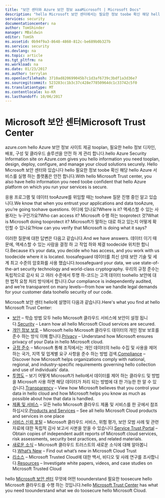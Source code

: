 ```yaml
---
title: "보안 센터와 Azure 보안 정보 aaaMicrosoft | Microsoft Docs"
description: "hello Microsoft 보안 센터에서는 필요한 정보 toobe 확신 해당 hello Azure hello 서비스를 실행 하는 플랫폼은 안전 합니다."
services: security
documentationcenter: na
author: TomShinder
manager: MBaldwin
editor: TomSh
ms.assetid: 0b94f9a3-8648-4860-812c-be689b0b327b
ms.service: security
ms.devlang: na
ms.topic: article
ms.tgt_pltfrm: na
ms.workload: na
ms.date: 01/23/2017
ms.author: terrylan
ms.openlocfilehash: 3710ad820699045b7c1d3af6739c3bdf1a3d36e7
ms.sourcegitcommit: 523283cc1b3c37c428e77850964dc1c33742c5f0
ms.translationtype: MT
ms.contentlocale: ko-KR
ms.lasthandoff: 10/06/2017
---
```

# <a name="microsoft-trust-center"></a><span data-ttu-id="c5301-103">Microsoft 보안 센터</span><span class="sxs-lookup"><span data-stu-id="c5301-103">Microsoft Trust Center</span></span>
<span data-ttu-id="c5301-104">azure.com hello Azure 보안 정보 사이트 제공 tooplan, 필요한 hello 정보 디자인, 배포, 구성 및 클라우드 솔루션을 안전 하 게 관리 합니다.</span><span class="sxs-lookup"><span data-stu-id="c5301-104">hello Azure Security Information site on Azure.com gives you hello information you need tooplan, design, deploy, configure, and manage your cloud solutions securely.</span></span> <span data-ttu-id="c5301-105">Hello Microsoft 보안 센터와 있습니다 hello 필요한 정보 toobe 확신 해당 hello Azure 서비스를 실행 하는 플랫폼은 안전 합니다.</span><span class="sxs-lookup"><span data-stu-id="c5301-105">With hello Microsoft Trust center, you also have hello information you need toobe confident that hello Azure platform on which you run your services is secure.</span></span>

<span data-ttu-id="c5301-106">응용 프로그램 및 데이터 tooAzure를 위임할 때는 toohave 질문 진행 중인 알고 있습니다.</span><span class="sxs-lookup"><span data-stu-id="c5301-106">We know that when you entrust your applications and data tooAzure, you’re going toohave questions.</span></span> <span data-ttu-id="c5301-107">어디에 있나요?</span><span class="sxs-lookup"><span data-stu-id="c5301-107">Where is it?</span></span> <span data-ttu-id="c5301-108">액세스할 수 있는 사용자는 누구인가요?</span><span class="sxs-lookup"><span data-stu-id="c5301-108">Who can access it?</span></span> <span data-ttu-id="c5301-109">Microsoft 수행 하는 tooprotect 것?</span><span class="sxs-lookup"><span data-stu-id="c5301-109">What is Microsoft doing tooprotect it?</span></span> <span data-ttu-id="c5301-110">Microsoft가 말하는 대로 하고 있는지 어떻게 확인할 수 있나요?</span><span class="sxs-lookup"><span data-stu-id="c5301-110">How can you verify that Microsoft is doing what it says?</span></span>

<span data-ttu-id="c5301-111">이러한 질문에 대한 답변은 다음고 같습니다.</span><span class="sxs-lookup"><span data-stu-id="c5301-111">And we have answers.</span></span> <span data-ttu-id="c5301-112">데이터 이기 때문에, 액세스할 수 있는 사람을 결정 하 고 작업 하와 체결 toodecide 위치한 합니다.</span><span class="sxs-lookup"><span data-stu-id="c5301-112">Because it’s your data, you decide who has access, and you work with us toodecide where it is located.</span></span> <span data-ttu-id="c5301-113">toosafeguard 데이터를 최신 상태 보안 기술 및 세계 최고 수준의 암호화를 사용 했습니다.</span><span class="sxs-lookup"><span data-stu-id="c5301-113">toosafeguard your data, we use state-of-the-art security technology and world-class cryptography.</span></span> <span data-ttu-id="c5301-114">우리의 규정 준수는 독립적으로 감사 되 고 여러 수준에서 투명 하-코드는 고객 데이터 toohello 보안에 대 한 법적 요청 처리 방식에서 합니다.</span><span class="sxs-lookup"><span data-stu-id="c5301-114">Our compliance is independently audited, and we’re transparent on many levels—from how we handle legal demands for your customer data toohello security of our code.</span></span>

<span data-ttu-id="c5301-115">Microsoft 보안 센터 hello에 설명이 다음과 같습니다.</span><span class="sxs-lookup"><span data-stu-id="c5301-115">Here's what you find at hello Microsoft Trust Center:</span></span>

* <span data-ttu-id="c5301-116">[보안](https://aka.ms/tcsecurity) – 학습 방법 모두 hello Microsoft 클라우드 서비스에 보안이 설정 됩니다.</span><span class="sxs-lookup"><span data-stu-id="c5301-116">[Security](https://aka.ms/tcsecurity) – Learn how all hello Microsoft Cloud services are secured.</span></span>
* <span data-ttu-id="c5301-117">[개인 정보 보호](https://aka.ms/tcprivacy) – Microsoft hello Microsoft 클라우드 데이터의 개인 정보 보호를 준수 하는 방식 이해 합니다.</span><span class="sxs-lookup"><span data-stu-id="c5301-117">[Privacy](https://aka.ms/tcprivacy) – Understand how Microsoft ensures privacy of your Data in hello Microsoft cloud.</span></span>
* <span data-ttu-id="c5301-118">[규정 준수](https://aka.ms/tccompliance) – Microsoft 통해 조직에서는 개인 데이터의 hello 수집 및 사용을 제어 하는 국가, 지역 및 업계별 요구 사항을 준수 하는 방법 검색.</span><span class="sxs-lookup"><span data-stu-id="c5301-118">[Compliance](https://aka.ms/tccompliance) – Discover how Microsoft helps organizations comply with national, regional, and industry-specific requirements governing hello collection and use of individuals’ data.</span></span>
* <span data-ttu-id="c5301-119">[투명도](https://aka.ms/tctransparency) – 보기 어떻게 Microsoft가 hello에서 데이터를 제어 하는 클라우드 및 방법을 Microsoft 사용 하면 해당 데이터가 처리 되는 방법에 대 한 가능한 한 알 수 있습니다.</span><span class="sxs-lookup"><span data-stu-id="c5301-119">[Transparency](https://aka.ms/tctransparency) – View how Microsoft believes that you control your data in hello cloud and how Microsoft helps you know as much as possible about how that data is handled.</span></span>
* <span data-ttu-id="c5301-120">[제품 및 서비스](https://aka.ms/tcproductsservices) – 모든 hello Microsoft 클라우드 제품 및 서비스를 한 곳에서 참조 하십시오.</span><span class="sxs-lookup"><span data-stu-id="c5301-120">[Products and Services](https://aka.ms/tcproductsservices) – See all hello Microsoft Cloud products and services in one place</span></span>
* <span data-ttu-id="c5301-121">[서비스 신뢰 포털](https://aka.ms/tcservicetrportal) – Microsoft 클라우드 서비스, 위험 평가, 보안 모범 사례 및 관련 자료에 대한 독립적 감사 보고서 사본을 얻을 수 있습니다.</span><span class="sxs-lookup"><span data-stu-id="c5301-121">[Service Trust Portal](https://aka.ms/tcservicetrportal) – Obtain copies of independent audit reports of Microsoft cloud services, risk assessments, security best practices, and related materials.</span></span>
* <span data-ttu-id="c5301-122">[새로운 소식](https://aka.ms/tcwhatsnew) – Microsoft 클라우드 트러스트의 새로운 소식에 대해 알아봅니다.</span><span class="sxs-lookup"><span data-stu-id="c5301-122">[What’s New](https://aka.ms/tcwhatsnew) – Find out what’s new in Microsoft Cloud Trust</span></span>
* <span data-ttu-id="c5301-123">[리소스](https://aka.ms/tcresources) – Microsoft Trusted Cloud에 대한 백서, 비디오 및 사례 연구를 조사합니다.</span><span class="sxs-lookup"><span data-stu-id="c5301-123">[Resources](https://aka.ms/tcresources) – Investigate white papers, videos, and case studies on Microsoft Trusted Cloud</span></span>

<span data-ttu-id="c5301-124">hello [Microsoft 보안 센터](https://www.microsoft.com/trustcenter) 무엇에 어떤 toounderstand 필요한 toosecure hello Microsoft 클라우드를 수행 하는 것입니다.</span><span class="sxs-lookup"><span data-stu-id="c5301-124">hello [Microsoft Trust Center](https://www.microsoft.com/trustcenter) has what you need toounderstand what we do toosecure hello Microsoft Cloud.</span></span>
